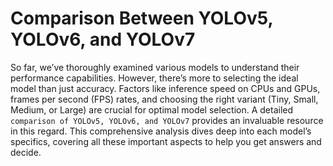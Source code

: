 # Comparison Between YOLOv5, YOLOv6, and YOLOv7

So far, we’ve thoroughly examined various models to understand their performance capabilities. However, there’s more to selecting the ideal model than just accuracy. Factors like inference speed on CPUs and GPUs, frames per second (FPS) rates, and choosing the right variant (Tiny, Small, Medium, or Large) are crucial for optimal model selection. A detailed `comparison of YOLOv5, YOLOv6, and YOLOv7` provides an invaluable resource in this regard. This comprehensive analysis dives deep into each model’s specifics, covering all these important aspects to help you get answers and decide.

